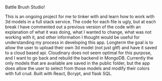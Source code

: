 Battle Brush Studio!

This is an ongoing project for me to tinker with and learn how to work with 3d models in a full stack service.
The code for each file is ugly, but at each break I have commented out a previous version of the code with an explanation of what it was doing, what I wanted to change, what was not working with it, and other information I thought would be useful for understanding my process in developing this app.
Longterm the goal is to allow the user to upload their own 3d model (not just gltf) and have it saved to a cloud based api. Cloudinary does not seem optimal for this purpose, and I want to go back and rebuild the backend in MongoDB.
Currently the only models that are available are saved in the public folder, but the app does allow the user to select from those models and modify their colors with full crud.
Built with React, Bcrypt, and flask SQL.
